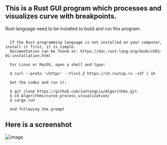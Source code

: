 
## This is a Rust GUI program which processes and visualizes curve with breakpoints. 
Rust language need to be installed to build and run this program.
~~~

  If the Rust programming language is not installed on your computer, install it first, it is simple.
  Documentation can be found at: https://doc.rust-lang.org/book/ch01-01-installation.html
 
  For Linux or MacOS, open a shell and type:

  $ curl --proto '=https' --tlsv1.2 https://sh.rustup.rs -sSf | sh

  Get the codes and run it:

  $ git clone https://github.com/JuntongLiu/Algorithms.git
  $ cd Algorithms/curve_process_visualization/
  $ cargo run

  and following the prompt

~~~
## Here is a screenshot
![image](https://github.com/JuntongLiu/Algorithms/assets/49035076/8a3a987c-6c63-4147-b95a-b67e487dd783)
